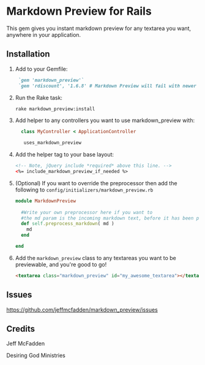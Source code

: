 # Markdown Preview for Rails

This gem gives you instant markdown preview for any textarea you want, anywhere in your application.

## Installation

1. Add to your Gemfile:
   ```ruby
    `gem 'markdown_preview'`
    `gem 'rdiscount', '1.6.8' # Markdown Preview will fail with newer versions of RDiscount
    ```

2. Run the Rake task:

    `rake markdown_preview:install`

3. Add helper to any controllers you want to use markdown_preview with:

    ```ruby
      class MyController < ApplicationController
      
       uses_markdown_preview
    ```

4. Add the helper tag to your base layout:

    ```html
    <!-- Note, jQuery include *required* above this line. -->
    <%= include_markdown_preview_if_needed %>
    ```

5. (Optional) If you want to override the preprocessor then add the following to `config/initializers/markdown_preview.rb`

    ```ruby
    module MarkdownPreview
     
      #Write your own preprocessor here if you want to
      #the md param is the incoming markdown text, before it has been processed
      def self.preprocess_markdown( md )
        md 
      end
    
    end
    ```
   
6. Add the `markdown_preview` class to any textareas you want to be previewable, and you're good to go!

    ```html
    <textarea class="markdown_preview" id="my_awesome_textarea"></textarea>
    ``` 


## Issues

https://github.com/jeffmcfadden/markdown_preview/issues

## Credits

Jeff McFadden

Desiring God Ministries


